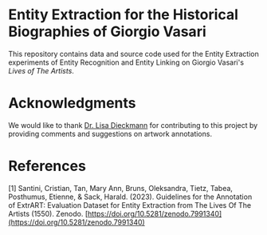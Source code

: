 # Entity Extraction for the Historical Biographies of Giorgio Vasari

This repository contains data and source code used for the Entity Extraction experiments of Entity Recognition and Entity Linking on Giorgio Vasari's *Lives of The Artists*.



# Acknowledgments

We would like to thank [Dr. Lisa Dieckmann](https://nfdi4culture.de/about-us/people/fdcb9926-ef37-400a-8a64-064d7d48f198.html) for contributing to this project by providing comments and suggestions on artwork annotations.


# References

\[1\] Santini, Cristian, Tan, Mary Ann, Bruns, Oleksandra, Tietz, Tabea, Posthumus, Etienne, & Sack, Harald. (2023). Guidelines for the Annotation of ExtrART: Evaluation Dataset for Entity Extraction from The Lives Of The Artists (1550). Zenodo. [https://doi.org/10.5281/zenodo.7991340](https://doi.org/10.5281/zenodo.7991340)


